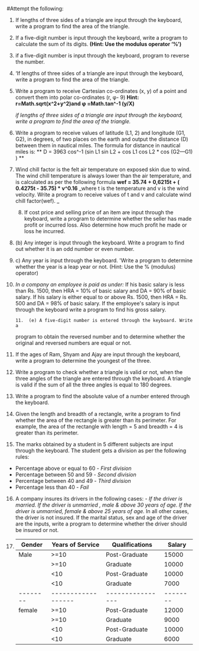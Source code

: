 #Attempt the following:

1.  If lengths of three sides of a triangle are input through the
    keyboard, write a program to find the area of the triangle.

2.  If a five-digit number is input through the keyboard, write a
    program to calculate the sum of its digits.
    **(Hint: Use the modulus operator ‘%’)**

3.  if a five-digit number is input through the keyboard,
    program to reverse the number.

4.  ‘If lengths of three sides of a triangle are input through the
    keyboard, write a program to find the area of the triangle.

5.  Write a program to receive Cartesian co-ordinates (x, y) of a point
    and convert them into polar co-ordinates (r, φ- 9)
    **Hint: r=Math.sqrt(x^2+y^2)and φ =Math.tan^-1 (y/X)**

    _if lengths of three sides of a triangle are input through the keyboard, write a program to find the area of the triangle._

6.  Write a program to receive values of latitude (L1, 2) and longitude
    (G1, G2), in degrees, of two places on the earth and output the
    distance (D) between them in nautical miles. The formula for
    distance in nautical miles is:
    ** D = 3963 cos^-1 (sin L1 sin L2 + cos L1 cos L2 \* cos (G2—G1) ) **

7.  Wind chill factor is the felt air temperature on exposed skin due to
    wind. The wind chill temperature is always lower than the air
    temperature, and is calculated as per the following formula
    **wef = 35.74 + 0,6215t + ( 0.4275t - 35.75) \* v^0.16**
    _where t is the temperature and v is the wind velocity. Write a program to receive values of t and v and calculate wind chill factor(wef). _

    8. If cost price and selling price of an item are input through the
       keyboard, write a program to determine whether the seller has made profit or incurred loss. Also determine how much profit he
       made or loss he incurred.

8.  (b) Any integer is input through the keyboard. Write a program to find
    out whether it is an odd number or even number.

9.  c) Any year is input through the keyboard. 'Write a program to
    determine whether the year is a leap year or not.
    (Hint: Use the % (modulus) operator)

10. _In a company an employee is paid as under:_
    If his basic salary is less than Rs. 1500, then HRA = 10% of basic salary and DA = 90% of basic salary. If his salary is either equal to or above Rs. 1500, then HRA = Rs. 500 and DA = 98% of basic salary. If the employee's salary is input through the keyboard write a program to find his gross salary.

        11.  (e) A five-digit number is entered through the keyboard. Write a

    program to obtain the reversed number and to determine whether the original and reversed numbers are equal or not.

11. If the ages of Ram, Shyam and Ajay are input through the keyboard, write a program to determine the youngest of the three.

12. Write a program to check whether a triangle is valid or not, when the three angles of the triangle are entered through the keyboard. A triangle is valid if the sum of all the three angles is equal to 180
    degrees.

13. Write a program to find the absolute value of a number entered
    through the keyboard.

14. Given the length and breadth of a rectangle, write a program to find
    whether the area of the rectangle is greater than its perimeter. For example, the area of the rectangle with length = 5 and breadth = 4 is greater than its perimeter.

15. The marks obtained by a student in 5 different subjects are input through the keyboard. The student gets a division as per the following rules:

- Percentage above or equal to 60 - _First division_
- Percentage between 50 and 59 - _Second division_
- Percentage between 40 and 49 - _Third division_
- Percentage less than 40 - _Fail_

16. A company insures its drivers in the following cases: -
    _If the driver is married._
    _If the driver is unmarried , male & above 30 years of age._
    _If the driver is unmarried, female & above 25 years of age._
    In all other cases, the driver is not insured. If the marital status, sex and age of the driver are the inputs, write a program to determine whether the driver should be insured or not.

17. | Gender   | Years of Service   | Qualifications   | Salary   |
    | -------- | ------------------ | ---------------- | -------- |
    | Male     | >=10               | Post-Graduate    | 15000    |
    |          | >=10               | Graduate         | 10000    |
    |          | <10                | Post-Graduate    | 10000    |
    |          | <10                | Graduate         | 7000     |
    | -------- | ------------------ | ---------------- | -------- |
    | female   | >=10               | Post-Graduate    | 12000    |
    |          | >=10               | Graduate         | 9000     |
    |          | <10                | Post-Graduate    | 10000    |
    |          | <10                | Graduate         | 6000     |
